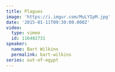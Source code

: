 ```yaml
---
title: Plagues
image: 'https://i.imgur.com/MuLYIpM.jpg'
date: '2015-01-11T09:30:00.000Z'
video:
  type: vimeo
  id: 116482731
speaker:
  name: Bart Wilkins
  permalink: bart-wilkins
series: out-of-egypt
---
```


